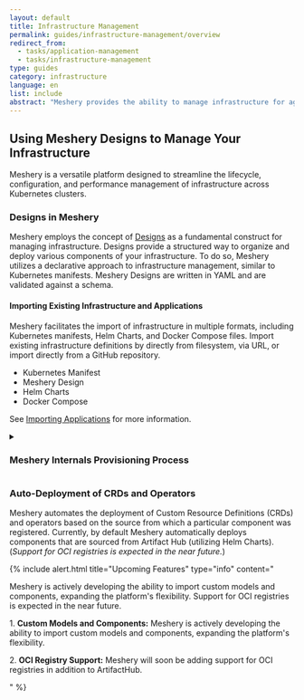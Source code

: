 ```yaml
---
layout: default
title: Infrastructure Management
permalink: guides/infrastructure-management/overview
redirect_from:
  - tasks/application-management
  - tasks/infrastructure-management
type: guides
category: infrastructure
language: en
list: include
abstract: "Meshery provides the ability to manage infrastructure for agility, maintainability, diversity, reliability and isolation, security, and speed."
---
```


## Using Meshery Designs to Manage Your Infrastructure

Meshery is a versatile platform designed to streamline the lifecycle, configuration, and performance management of infrastructure across Kubernetes clusters.

### Designs in Meshery

Meshery employs the concept of [Designs]({{site.baseurl}}/concepts/logical/designs) as a fundamental construct for managing infrastructure. Designs provide a structured way to organize and deploy various components of your infrastructure. To do so, Meshery utilizes a declarative approach to infrastructure management, similar to Kubernetes manifests. Meshery Designs are written in YAML and are validated against a schema.

#### Importing Existing Infrastructure and Applications

Meshery facilitates the import of infrastructure in multiple formats, including Kubernetes manifests, Helm Charts, and Docker Compose files. Import existing infrastructure definitions by directly from filesystem, via URL, or import directly from a GitHub repository.

- Kubernetes Manifest
- Meshery Design
- Helm Charts
- Docker Compose

See [Importing Applications]({{site.baseurl}}guides/configuration-management/importing-designs) for more information.

<details>
<summary>
<h3>Meshery Internals Provisioning Process</h3>
</summary>
<p>When a request is made to provision a design, it undergoes the following stages:</p>
<h4>1. Import of Referenced Designs</h4>
<p>A Design may reference any number of other Designs, in essence, a Design may import any number of other Designs.  As an editor of a Design, you can make reference to another Design, while following principles of reusing and DRY (Do Not Repeat Yourself). Any referenced Design will subsequently be imported during the provisioning moment. To reference another design, do so by adding the following annotation <pre>type: $(#use \<url-of-remote-pattern\>)</pre> in your Design file. The referenced design will be expanded from the source.</p>
<h4>2. Identification</h4>
<p>Meshery relies on components registered at boot time. Only registered models and components can be managed with Meshery. Currently, models from the ArtifactHub repository are supported.</p>
<h4>3. Validation</h4>
<p>Components in the design are validated against the schema, ensuring consistency, similar to Kubernetes object validation but tailored for Designs.</p>
<h4>4. Dependency Detection and Resolution</h4>
<p>Meshery identifies and resolves dependencies among components. The order of provisioning is critical for successful deployment, and circular dependencies result in the termination of the request.</p>
<h4>5. Provisioning</h4>
<p>A Directed Acyclic Graph (DAG) generated in the previous step is processed. Dependent components are processed sequentially, while others are processed in parallel. Meshery intelligently handles the deployment order to ensure successful deployment.</p>
</details>

<h3>Auto-Deployment of CRDs and Operators</h3>

Meshery automates the deployment of Custom Resource Definitions (CRDs) and operators based on the source from which a particular component was registered. Currently, by default Meshery automatically deploys components that are sourced from Artifact Hub (utilizing Helm Charts). (_Support for OCI registries is expected in the near future._)

{% include alert.html title="Upcoming Features" type="info" content="<p>Meshery is actively developing the ability to import custom models and components, expanding the platform's flexibility. Support for OCI registries is expected in the near future.</p>

<p>1. <b>Custom Models and Components:</b>
  Meshery is actively developing the ability to import custom models and components, expanding the platform's flexibility.</p>
<p>2. <b>OCI Registry Support:</b>
  Meshery will soon be adding support for OCI registries in addition to ArtifactHub.
  </p>" %}
